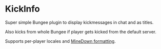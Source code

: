 # KickInfo
Super simple Bungee plugin to display kickmessages in chat and as titles. 

Also kicks from whole Bungee if player gets kicked from the default server.

Supports per-player locales and [MineDown formatting](https://github.com/Phoenix616/MineDown#syntax).
